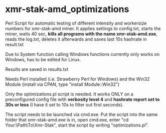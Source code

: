 # xmr-stak-amd_optimizations
Perl Script for automatic testing of different intensity and workersize numbers for xmr-stak-amd miner. It applies settings to config.txt, starts the miner, waits 40 sec, **kills all programs with the name xmr-stak-amd.exe**, reads the log.txt, deletes it afterwards and saves last 10s hashrate in result.txt

Due to System function calling Windows functions currently only works on Windows, has to be edited for Linux. 

Results are saved in results.txt

Needs Perl installed (i.e. Strawberry Perl for Windows) and the Win32 Module (install via CPAN, type "install Module::Win32")

Only the optimizations.pl script is needed. It works ONLY on a preconfigured config file with **verbosity level 4** and **hashrate report set to 30s or less** (I have it set to 10s to filter out first seconds). 

The script needs to be launched via cmd.exe. Put the script into the same folder that xmr-stak-amd.exe is in, open cmd.exe, enter "cd Your:\Path\To\Xmr-Stak", start the script by writing "optimizations.pl".
